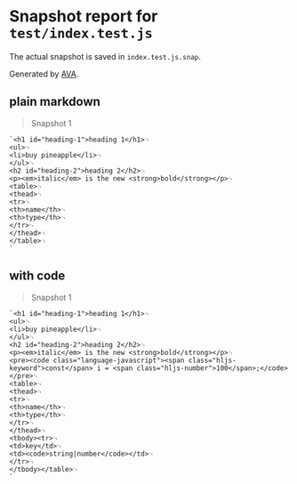 # Snapshot report for `test/index.test.js`

The actual snapshot is saved in `index.test.js.snap`.

Generated by [AVA](https://ava.li).

## plain markdown

> Snapshot 1

    `<h1 id="heading-1">heading 1</h1>␊
    <ul>␊
    <li>buy pineapple</li>␊
    </ul>␊
    <h2 id="heading-2">heading 2</h2>␊
    <p><em>italic</em> is the new <strong>bold</strong></p>␊
    <table>␊
    <thead>␊
    <tr>␊
    <th>name</th>␊
    <th>type</th>␊
    </tr>␊
    </thead>␊
    </table>␊
    `

## with code

> Snapshot 1

    `<h1 id="heading-1">heading 1</h1>␊
    <ul>␊
    <li>buy pineapple</li>␊
    </ul>␊
    <h2 id="heading-2">heading 2</h2>␊
    <p><em>italic</em> is the new <strong>bold</strong></p>␊
    <pre><code class="language-javascript"><span class="hljs-keyword">const</span> i = <span class="hljs-number">100</span>;</code></pre>␊
    <table>␊
    <thead>␊
    <tr>␊
    <th>name</th>␊
    <th>type</th>␊
    </tr>␊
    </thead>␊
    <tbody><tr>␊
    <td>key</td>␊
    <td><code>string|number</code></td>␊
    </tr>␊
    </tbody></table>␊
    `
